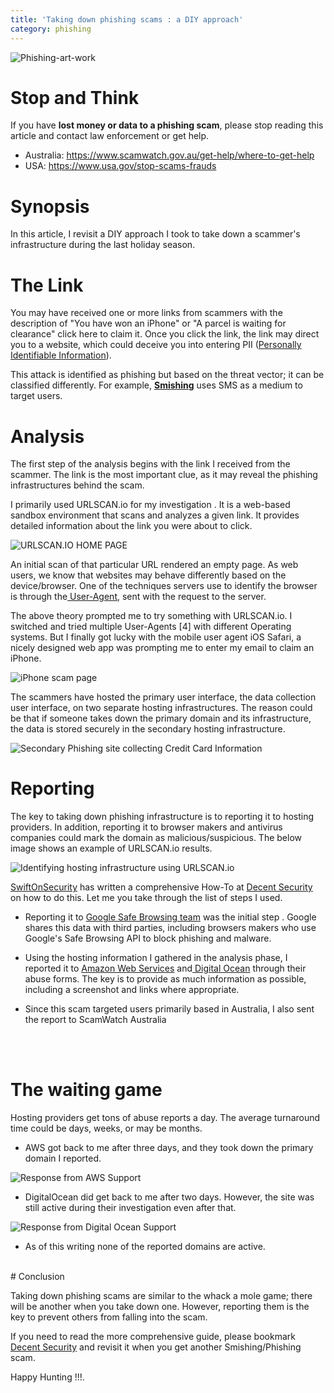 ```yaml
---
title: 'Taking down phishing scams : a DIY approach'
category: phishing
---
```


![Phishing-art-work](https://user-images.githubusercontent.com/3458013/130774845-0bcf942c-c44d-4080-bf52-ba39aa71a25b.png)




# Stop and Think 
If you have **lost money or data to a phishing scam**, please stop reading this article and contact law enforcement or get help. 
* Australia:  https://www.scamwatch.gov.au/get-help/where-to-get-help
* USA: https://www.usa.gov/stop-scams-frauds

# Synopsis

In this article, I revisit a DIY approach I took to take down a scammer's infrastructure during the last holiday season. <br />



# The Link  

You may have received one or more links from scammers with the description of "You have won an iPhone" or "A parcel is waiting for clearance" click here to claim it. Once you click the link, the link may direct you to a website, which could deceive you into entering PII ([Personally Identifiable Information](https://www.oaic.gov.au/privacy/guidance-and-advice/what-is-personal-information/)). 

This attack is identified as phishing but based on the threat vector; it can be classified differently.  For example, **[Smishing](https://www.kaspersky.com.au/resource-center/threats/what-is-smishing-and-how-to-defend-against-it)**  uses SMS as a medium to target users.  <br />



# Analysis

The first step of the analysis begins with the link I received from the scammer. The link is the most important clue, as it may reveal the phishing infrastructures behind the scam. 

I primarily used URLSCAN.io for my investigation . It is a web-based sandbox environment that scans and analyzes a given link. It provides detailed information about the link you were about to click. 


![URLSCAN.IO HOME PAGE](https://user-images.githubusercontent.com/3458013/130765438-1b5d3c09-93ac-4d83-84b8-58393bf5713b.JPG)



An initial scan of that particular URL rendered an empty page. 
As web users, we know that websites may behave differently based on the device/browser. One of the techniques servers use to identify the browser is through the[ User-Agent](https://developer.mozilla.org/en-US/docs/Web/HTTP/Headers/User-Agent), sent with the request to the server.




The above theory prompted me to try something with URLSCAN.io. I switched and tried multiple User-Agents [4] with different Operating systems.  But I finally got lucky with the mobile user agent iOS Safari,  a nicely designed web app was prompting me to enter my email to claim an iPhone.

![iPhone scam page ](https://user-images.githubusercontent.com/3458013/130765737-a6e923ee-32e1-40ff-83b2-8f0a730e027c.png)








The scammers have hosted the primary user interface, the data collection user interface, on two separate hosting infrastructures. The reason could be that if someone takes down the primary domain and its infrastructure, the data is stored securely in the secondary hosting infrastructure.  


![Secondary Phishing site collecting Credit Card Information ](https://user-images.githubusercontent.com/3458013/130766052-bb1091b0-f0af-4c73-9291-eab386688a3e.png)
<br />




# Reporting

The key to taking down phishing infrastructure is to reporting it to hosting providers. In addition, reporting it to browser makers and antivirus companies could mark the domain as malicious/suspicious.  The below image shows an example of URLSCAN.io results. 

![Identifying hosting infrastructure using URLSCAN.io](https://user-images.githubusercontent.com/3458013/130767394-bad89935-ccc3-4787-b22a-ca9d9c06ca1b.png)



[SwiftOnSecurity](https://twitter.com/SwiftOnSecurity) has written a comprehensive How-To at [Decent Security](https://decentsecurity.com/#/malware-web-and-phishing-investigation/) on how to do this. Let me you take through the list of steps I used. 


- Reporting it to [Google Safe Browsing team](https://safebrowsing.google.com/safebrowsing/report_general/) was the initial step . Google shares this data with third parties, including browsers makers who use Google's Safe Browsing API to block phishing and malware.


- Using the hosting information I gathered in the analysis phase, I reported it to [Amazon Web Services](https://support.aws.amazon.com/#/contacts/report-abuse)  and[ Digital Ocean](https://www.digitalocean.com/company/contact/)  through their abuse forms.  The key is to provide as much information as possible, including a screenshot and links where appropriate. 



-  Since this scam targeted users primarily based in Australia, I  also sent the report to ScamWatch Australia


<br />
<br />


# The waiting game 

Hosting providers get tons of abuse reports a day. The average turnaround time could be days, weeks,  or may be months.

- AWS got back to me after three days, and they took down the primary domain I reported. 


![Response from AWS Support](https://user-images.githubusercontent.com/3458013/130764842-e3fc3fad-5446-49ee-a0f6-162781f528e3.png)



- DigitalOcean did get back to me after two days. However, the site was still active during their investigation even after that.

![Response from Digital Ocean Support](https://user-images.githubusercontent.com/3458013/130764858-a3f80a34-6967-4d5e-b03b-6fccf892c227.png)



- As of this writing none of the reported domains are active.


<br />
# Conclusion 

Taking down phishing scams are similar to the whack a mole game; there will be another  when you take down one. However, reporting them is the key to prevent others from falling into the scam. 

If you need to read the more comprehensive guide, please bookmark  [Decent Security](https://decentsecurity.com/#/malware-web-and-phishing-investigation/) and revisit it when you get another Smishing/Phishing scam.

Happy Hunting !!!.
